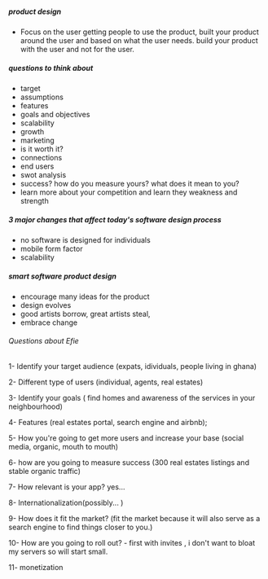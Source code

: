 ##### product design

- Focus on the user
getting people to use the product, built your product around the user and based on what the user needs. build your product with the user and not for the user.

##### questions to think about

- target
- assumptions
- features
- goals and objectives
- scalability
- growth
- marketing
- is it worth it?
- connections
- end users
- swot analysis
- success?  how do you measure yours? what does it mean to you?
- learn more about your competition and learn they weakness and strength

##### 3 major changes that affect today's software design process

- no software is designed for individuals
- mobile form factor 
- scalability

##### smart software product design

- encourage many ideas for the product
- design evolves
- good artists borrow, great artists steal,
- embrace change

###### Questions about Efie

1- Identify your target audience (expats, idividuals, people living in ghana)

2- Different type of users (individual, agents, real estates)

3- Identify your goals ( find homes and awareness of the services in your neighbourhood)

4- Features (real estates portal, search engine and airbnb);

5- How you're going to get more users and increase your base (social media, organic, mouth to mouth)

6- how are you going to measure success (300 real estates listings and stable organic traffic)

7- How relevant is your app? yes...

8- Internationalization(possibly... )

9- How does it fit the market? (fit the market because it will also serve as a search engine to find things closer to you.)

10- How are you going to roll out? - first with invites , i don't want to bloat my servers so will start small.

11- monetization






